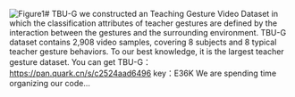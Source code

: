 ![Figure1](https://github.com/user-attachments/assets/b0150b5b-d040-49fb-9fcf-f55a90071037)# TBU-G
we constructed an  Teaching Gesture Video Dataset in which the classification attributes of teacher gestures are defined by the interaction between the gestures and the surrounding environment. TBU-G dataset contains 2,908 video samples, covering 8 subjects and 8 typical teacher gesture behaviors. To our best knowledge, it is the largest teacher gesture dataset. You can get TBU-G：https://pan.quark.cn/s/c2524aad6496 key：E36K
We are spending time organizing our code...
